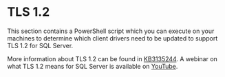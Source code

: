 # TLS 1.2 
This section contains a PowerShell script which you can execute on your machines to determine which client drivers need to be updated to support TLS 1.2 for SQL Server.

More information about TLS 1.2 can be found in [KB3135244](https://support.microsoft.com/en-us/kb/3135244). A webinar on what TLS 1.2 means for SQL Server is available on [YouTube](https://blogs.msdn.microsoft.com/sqlreleaseservices/tls-1-2-support-for-sql-server-2008-2008-r2-2012-and-2014/).
